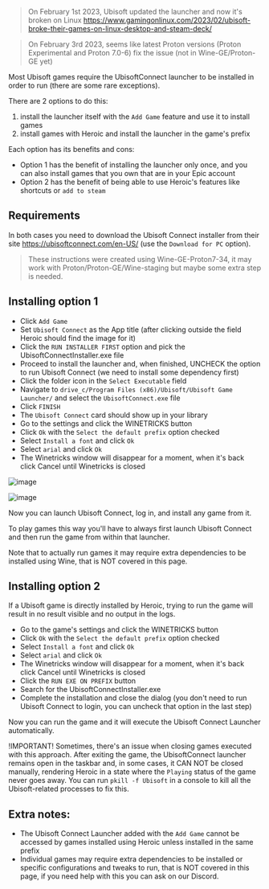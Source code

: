 > On February 1st 2023, Ubisoft updated the launcher and now it's broken on Linux https://www.gamingonlinux.com/2023/02/ubisoft-broke-their-games-on-linux-desktop-and-steam-deck/

> On February 3rd 2023, seems like latest Proton versions (Proton Experimental and Proton 7.0-6) fix the issue (not in Wine-GE/Proton-GE yet)


Most Ubisoft games require the UbisoftConnect launcher to be installed in order to run (there are some rare exceptions).

There are 2 options to do this:
1. install the launcher itself with the `Add Game` feature and use it to install games
2. install games with Heroic and install the launcher in the game's prefix

Each option has its benefits and cons:
- Option 1 has the benefit of installing the launcher only once, and you can also install games that you own that are in your Epic account
- Option 2 has the benefit of being able to use Heroic's features like shortcuts or `add to steam`

## Requirements

In both cases you need to download the Ubisoft Connect installer from their site https://ubisoftconnect.com/en-US/ (use the `Download for PC` option).

> These instructions were created using Wine-GE-Proton7-34, it may work with Proton/Proton-GE/Wine-staging but maybe some extra step is needed.

## Installing option 1

- Click `Add Game`
- Set `Ubisoft Connect` as the App title (after clicking outside the field Heroic should find the image for it)
- Click the `RUN INSTALLER FIRST` option and pick the UbisoftConnectInstaller.exe file
- Proceed to install the launcher and, when finished, UNCHECK the option to run Ubisoft Connect (we need to install some dependency first)
- Click the folder icon in the `Select Executable` field
- Navigate to `drive_c/Program Files (x86)/Ubisoft/Ubisoft Game Launcher/` and select the `UbisoftConnect.exe` file
- Click `FINISH`
- The `Ubisoft Connect` card should show up in your library
- Go to the settings and click the WINETRICKS button
- Click `Ok` with the `Select the default prefix` option checked
- Select `Install a font` and click `Ok`
- Select `arial` and click `Ok`
- The Winetricks window will disappear for a moment, when it's back click Cancel until Winetricks is closed

![image](https://user-images.githubusercontent.com/188464/212219501-b1c0e14c-9369-463d-83cf-2a3a10f279e1.png)

![image](https://user-images.githubusercontent.com/188464/212219557-676d7d10-0122-49ee-99bf-a4ad5bd7c1d4.png)

Now you can launch Ubisoft Connect, log in, and install any game from it.

To play games this way you'll have to always first launch Ubisoft Connect and then run the game from within that launcher.

Note that to actually run games it may require extra dependencies to be installed using Wine, that is NOT covered in this page.

## Installing option 2

If a Ubisoft game is directly installed by Heroic, trying to run the game will result in no result visible and no output in the logs.

- Go to the game's settings and click the WINETRICKS button
- Click `Ok` with the `Select the default prefix` option checked
- Select `Install a font` and click `Ok`
- Select `arial` and click `Ok`
- The Winetricks window will disappear for a moment, when it's back click Cancel until Winetricks is closed
- Click the `RUN EXE ON PREFIX` button
- Search for the UbisoftConnectInstaller.exe
- Complete the installation and close the dialog (you don't need to run Ubisoft Connect to login, you can uncheck that option in the last step)

Now you can run the game and it will execute the Ubisoft Connect Launcher automatically.

!IMPORTANT! Sometimes, there's an issue when closing games executed with this approach. After exiting the game, the UbisoftConnect launcher remains open in the taskbar and, in some cases, it CAN NOT be closed manually, rendering Heroic in a state where the `Playing` status of the game never goes away. You can run `pkill -f Ubisoft` in a console to kill all the Ubisoft-related processes to fix this.

## Extra notes:
- The Ubisoft Connect Launcher added with the `Add Game` cannot be accessed by games installed using Heroic unless installed in the same prefix
- Individual games may require extra dependencies to be installed or specific configurations and tweaks to run, that is NOT covered in this page, if you need help with this you can ask on our Discord.